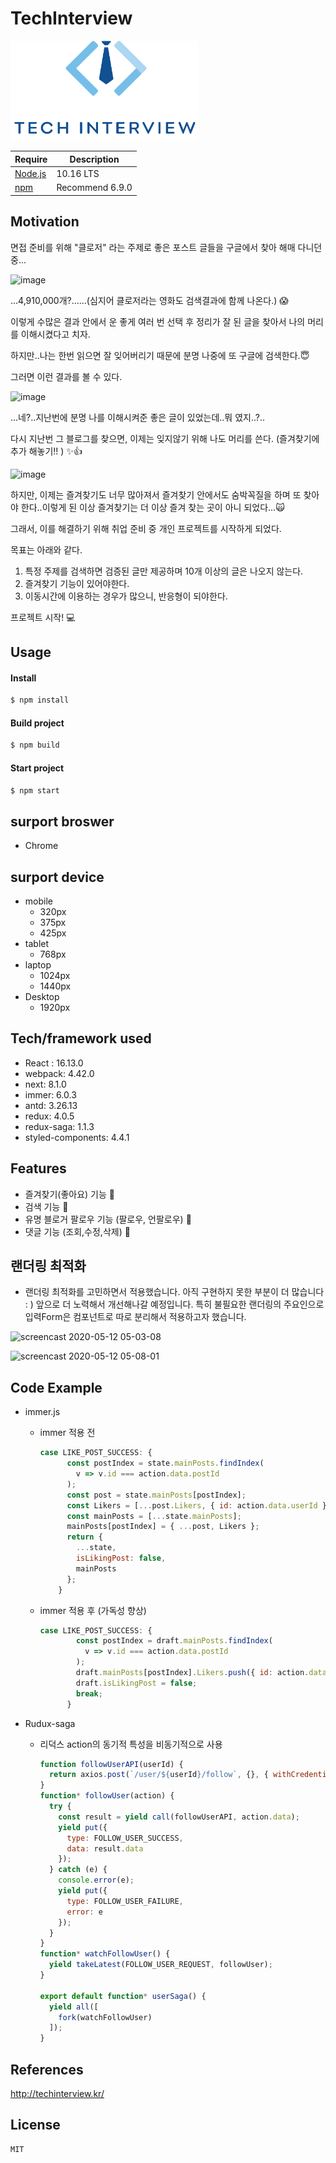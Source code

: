 # TechInterview

<img width="300"  src="./front/public/logoCenterBlue.jpg"/>




| Require               | Description     |
| --------------------- | --------------- |
| [Node.js](nodejs.org) | 10.16 LTS       |
| [npm]()               | Recommend 6.9.0 |



## Motivation

면접 준비를 위해 "클로저" 라는 주제로 좋은 포스트 글들을 구글에서 찾아 해매 다니던 중...

![image](https://user-images.githubusercontent.com/42205606/81608350-1a9be280-9411-11ea-8374-c01c852ea7c6.png)

...4,910,000개?......(심지어 클로저라는 영화도 검색결과에 함께 나온다.) :scream:

이렇게 수많은 결과 안에서 운 좋게 여러 번 선택 후  정리가 잘 된 글을 찾아서 나의 머리를 이해시켰다고 치자.

하지만..나는 한번 읽으면 잘 잊어버리기 때문에 분명 나중에 또 구글에 검색한다.:innocent:

그러면 이런 결과를 볼 수 있다.

![image](https://user-images.githubusercontent.com/42205606/81609185-64d19380-9412-11ea-9494-cbefb0795f2d.png)

...네?..지난번에 분명 나를 이해시켜준 좋은 글이 있었는데..뭐 였지..?..

다시 지난번 그 블로그를 찾으면, 이제는 잊지않기 위해 나도 머리를 쓴다. (즐겨찾기에 추가 해놓기!! ) :sparkles::thumbsup:

![image](https://user-images.githubusercontent.com/42205606/81609777-6e0f3000-9413-11ea-9192-a7c396bbdcd2.png)

하지만, 이제는 즐겨찾기도 너무 많아져서 즐겨찾기 안에서도 숨박꼭질을 하며 또 찾아야 한다..이렇게 된 이상 즐겨찾기는 더 이상  즐겨 찾는 곳이 아니 되었다...:scream_cat:

그래서, 이를 해결하기 위해 취업 준비 중 개인 프로젝트를 시작하게 되었다.

목표는 아래와 같다.

1. 특정 주제를 검색하면 검증된 글만 제공하며 10개 이상의 글은 나오지 않는다.
2. 즐겨찾기 기능이 있어야한다.
3. 이동시간에 이용하는 경우가 많으니, 반응형이 되야한다.

프로젝트 시작! :computer:



## Usage

#### Install

```bash
$ npm install
```

#### Build project

```bash
$ npm build
```

#### Start project

```bash
$ npm start
```



## surport broswer

* Chrome



## surport device

* mobile
  * 320px
  * 375px
  * 425px
* tablet
  * 768px
* laptop
  * 1024px
  * 1440px
* Desktop
  * 1920px



## Tech/framework used

* React : 16.13.0
* webpack: 4.42.0
* next: 8.1.0
* immer: 6.0.3
* antd: 3.26.13
* redux: 4.0.5
* redux-saga: 1.1.3
* styled-components: 4.4.1



## Features

* 즐겨찾기(좋아요) 기능 :heartbeat:
* 검색 기능 :mag_right:
* 유명 블로거 팔로우 기능 (팔로우, 언팔로우) :eyes:
* 댓글 기능 (조회,수정,삭제) :speech_balloon:



## 랜더링 최적화

* 랜더링 최적화를 고민하면서 적용했습니다. 아직 구현하지 못한 부분이 더 많습니다 : ) 앞으로 더 노력해서 개선해나갈 예정입니다. 특히 불필요한 랜더링의 주요인으로 입력Form은 컴포넌트로 따로 분리해서 적용하고자 했습니다.

![screencast 2020-05-12 05-03-08](https://user-images.githubusercontent.com/42205606/81606451-17ebbe00-940e-11ea-8d94-5f1e90218efc.gif)



![screencast 2020-05-12 05-08-01](https://user-images.githubusercontent.com/42205606/81606824-af511100-940e-11ea-912c-f7b43d5ebffb.gif)







## Code Example

* immer.js

  * immer 적용 전

    ```js
    case LIKE_POST_SUCCESS: {
          const postIndex = state.mainPosts.findIndex(
            v => v.id === action.data.postId
          );
          const post = state.mainPosts[postIndex];
          const Likers = [...post.Likers, { id: action.data.userId }];
          const mainPosts = [...state.mainPosts];
          mainPosts[postIndex] = { ...post, Likers };
          return {
            ...state,
            isLikingPost: false,
            mainPosts
          };
        }
    ```

  * immer 적용 후 (가독성 향상)

    ```js
    case LIKE_POST_SUCCESS: {
            const postIndex = draft.mainPosts.findIndex(
              v => v.id === action.data.postId
            );
            draft.mainPosts[postIndex].Likers.push({ id: action.data.userId });
            draft.isLikingPost = false;
            break;
          }
    ```

* Rudux-saga

  * 리덕스 action의 동기적 특성을 비동기적으로 사용

    ```js
    function followUserAPI(userId) {
      return axios.post(`/user/${userId}/follow`, {}, { withCredentials: true });
    }
    function* followUser(action) {
      try {
        const result = yield call(followUserAPI, action.data);
        yield put({
          type: FOLLOW_USER_SUCCESS,
          data: result.data
        });
      } catch (e) {
        console.error(e);
        yield put({
          type: FOLLOW_USER_FAILURE,
          error: e
        });
      }
    }
    function* watchFollowUser() {
      yield takeLatest(FOLLOW_USER_REQUEST, followUser);
    }
    
    export default function* userSaga() {
      yield all([
        fork(watchFollowUser)
      ]);
    }
    ```

  



## References

http://techinterview.kr/



## License

```
MIT
```


